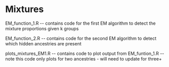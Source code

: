 # Mixtures

EM_function_1.R -- contains code for the first EM algorithm to detect the mixture proportions given k groups

EM_function_2.R -- contains code for the second EM algorithm to detect which hidden ancestries are present

plots_mixtures_EM1.R -- contains code to plot output from EM_funtion_1.R -- note this code only plots for two ancestries - will need to update for three+
